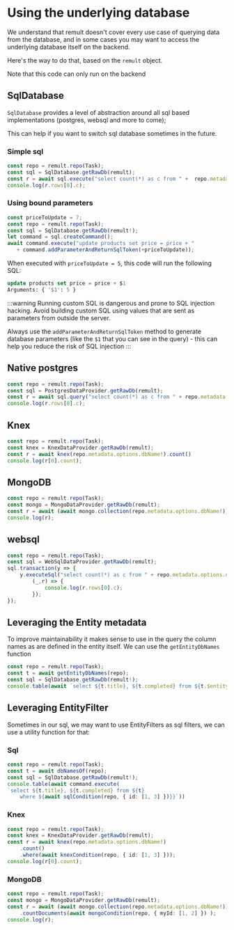 # Using the underlying database
We understand that remult doesn't cover every use case of querying data from the database, and in some cases you may want to access the underlying database itself on the backend.

Here's the way to do that, based on the `remult` object.

Note that this code can only run on the backend

## SqlDatabase
`SqlDatabase` provides a level of abstraction around all sql based implementations (postgres, websql and more to come);

This can help if you want to switch sql database sometimes in the future.

### Simple sql
```ts
const repo = remult.repo(Task);
const sql = SqlDatabase.getRawDb(remult);
const r = await sql.execute("select count(*) as c from " +  repo.metadata.options.dbName!);
console.log(r.rows[0].c);
```

### Using bound parameters
```ts
const priceToUpdate = 7;
const repo = remult.repo(Task);
const sql = SqlDatabase.getRawDb(remult!);
let command = sql.createCommand();
await command.execute("update products set price = price + " 
   + command.addParameterAndReturnSqlToken(+priceToUpdate));
```

When executed with  `priceToUpdate = 5`, this code will run the following SQL:
```sql
update products set price = price + $1
Arguments: { '$1': 5 }
```

:::warning
Running custom SQL is dangerous and prone to SQL injection hacking. Avoid building custom SQL using values that are sent as parameters from outside the server.

Always use the `addParameterAndReturnSqlToken` method to generate database parameters (like the `$1` that you can see in the query) - this can help you reduce the risk of SQL injection
:::

## Native postgres
```ts
const repo = remult.repo(Task);
const sql = PostgresDataProvider.getRawDb(remult);
const r = await sql.query("select count(*) as c from " + repo.metadata.options.dbName!);
console.log(r.rows[0].c);
```

## Knex
```ts
const repo = remult.repo(Task);
const knex = KnexDataProvider.getRawDb(remult);
const r = await knex(repo.metadata.options.dbName!).count()
console.log(r[0].count);
```

## MongoDB
```ts
const repo = remult.repo(Task);
const mongo = MongoDataProvider.getRawDb(remult);
const r = await (await mongo.collection(repo.metadata.options.dbName!)).countDocuments();
console.log(r);
```

## websql
```ts
const repo = remult.repo(Task);
const sql = WebSqlDataProvider.getRawDb(remult);
sql.transaction(y => {
    y.executeSql("select count(*) as c from " + repo.metadata.options.dbName!, undefined,
        (_,r) => {
            console.log(r.rows[0].c);
        });
});

```

## Leveraging the Entity metadata
To improve maintainability it makes sense to use in the query the column names as are defined in the entity itself. We can use the `getEntityDbNames` function
```ts
const repo = remult.repo(Task);
const t = await getEntityDbNames(repo);
const sql = SqlDatabase.getRawDb(remult!);
console.table(await `select ${t.title}, ${t.completed} from ${t.$entityName}`)
```

## Leveraging EntityFilter
Sometimes in our sql, we may want to use EntityFilters as sql filters, we can use a utility function for that:
### Sql
```ts
const repo = remult.repo(Task);
const t = await dbNamesOf(repo);
const sql = SqlDatabase.getRawDb(remult!);
console.table(await command.execute(
`select ${t.title}, ${t.completed} from ${t}
    where ${await sqlCondition(repo, { id: [1, 3] })}}`))
```

### Knex
```ts
const repo = remult.repo(Task);
const knex = KnexDataProvider.getRawDb(remult);
const r = await knex(repo.metadata.options.dbName!)
    .count()
    .where(await knexCondition(repo, { id: [1, 3] }));
console.log(r[0].count);
```

### MongoDB
```ts
const repo = remult.repo(Task);
const mongo = MongoDataProvider.getRawDb(remult);
const r = await (await mongo.collection(repo.metadata.options.dbName!))
    .countDocuments(await mongoCondition(repo, { myId: [1, 2] }) );
console.log(r);
```
